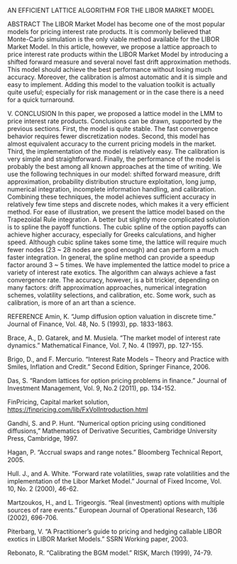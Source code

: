 AN EFFICIENT LATTICE ALGORITHM FOR THE LIBOR MARKET MODEL


ABSTRACT
The LIBOR Market Model has become one of the most popular models for pricing interest rate products. It is commonly believed that Monte-Carlo simulation is the only viable method available for the LIBOR Market Model. In this article, however, we propose a lattice approach to price interest rate products within the LIBOR Market Model by introducing a shifted forward measure and several novel fast drift approximation methods. This model should achieve the best performance without losing much accuracy. Moreover, the calibration is almost automatic and it is simple and easy to implement. Adding this model to the valuation toolkit is actually quite useful; especially for risk management or in the case there is a need for a quick turnaround.

V.	CONCLUSION
In this paper, we proposed a lattice model in the LMM to price interest rate products. Conclusions can be drawn, supported by the previous sections. First, the model is quite stable. The fast convergence behavior requires fewer discretization nodes. Second, this model has almost equivalent accuracy to the current pricing models in the market. Third, the implementation of the model is relatively easy. The calibration is very simple and straightforward. Finally, the performance of the model is probably the best among all known approaches at the time of writing.
We use the following techniques in our model: shifted forward measure, drift approximation, probability distribution structure exploitation, long jump, numerical integration, incomplete information handling, and calibration. Combining these techniques, the model achieves sufficient accuracy in relatively few time steps and discrete nodes, which makes it a very efficient method.
For ease of illustration, we present the lattice model based on the Trapezoidal Rule integration. A better but slightly more complicated solution is to spline the payoff functions. The cubic spline of the option payoffs can achieve higher accuracy, especially for Greeks calculations, and higher speed. Although cubic spline takes some time, the lattice will require much fewer nodes (23 ~ 28 nodes are good enough) and can perform a much faster integration. In general, the spline method can provide a speedup factor around 3 ~ 5 times.
We have implemented the lattice model to price a variety of interest rate exotics. The algorithm can always achieve a fast convergence rate. The accuracy, however, is a bit trickier, depending on many factors: drift approximation approaches, numerical integration schemes, volatility selections, and calibration, etc. Some work, such as calibration, is more of an art than a science.

REFERENCE
Amin, K. “Jump diffusion option valuation in discrete time.” Journal of Finance, Vol. 48, No. 5 (1993), pp. 1833-1863.

Brace, A., D. Gatarek, and M. Musiela. “The market model of interest rate dynamics.” Mathematical Finance, Vol. 7, No. 4 (1997), pp. 127-155.

Brigo, D., and F. Mercurio. “Interest Rate Models – Theory and Practice with Smiles, Inflation and Credit.” Second Edition, Springer Finance, 2006.

Das, S. “Random lattices for option pricing problems in finance.” Journal of Investment Management, Vol. 9, No.2 (2011), pp. 134-152.

FinPricing, Capital market solution, https://finpricing.com/lib/FxVolIntroduction.html

Gandhi, S. and P. Hunt. “Numerical option pricing using conditioned diffusions,” Mathematics of Derivative Securities, Cambridge University Press, Cambridge, 1997.

Hagan, P. “Accrual swaps and range notes.” Bloomberg Technical Report, 2005.

Hull. J., and A. White. “Forward rate volatilities, swap rate volatilities and the implementation of the Libor Market Model.” Journal of Fixed Income, Vol. 10, No. 2 (2000), 46-62.

Martzoukos, H., and L. Trigeorgis. “Real (investment) options with multiple sources of rare events.” European Journal of Operational Research, 136 (2002), 696-706.

Piterbarg, V. “A Practitioner’s guide to pricing and hedging callable LIBOR exotics in LIBOR Market Models.” SSRN Working paper, 2003.

Rebonato, R. “Calibrating the BGM model.” RISK, March (1999), 74-79.

